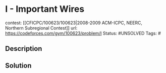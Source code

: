 # I - Important Wires

contest: [[CFICPC/100623/100623|2008-2009 ACM-ICPC, NEERC, Northern Subregional Contest]]
url: https://codeforces.com/gym/100623/problem/I
Status: #UNSOLVED
Tags: #

## Description

## Solution

